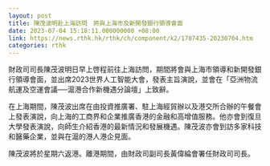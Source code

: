 ```yaml
---
layout: post
title: 陳茂波明赴上海訪問　將與上海市及新開發銀行領導會面
date: 2023-07-04 15:18:11.000000000 +08:00
link: https://news.rthk.hk/rthk/ch/component/k2/1707435-20230704.htm
categories: rthk
---
```


財政司司長陳茂波明日早上啓程前往上海訪問，期間將會與上海市領導和新開發銀行領導會面，並出席2023世界人工智能大會，發表主旨演說，並會在「亞洲物流航運及空運會議──滬港合作新機遇分論壇」上致辭。
 
在上海期間，陳茂波出席在由投資推廣署、駐上海經貿辦以及港交所合辦的午餐會上發表演說，向上海的工商界和企業推廣香港的金融和高增值服務。他亦會到復旦大學發表演說，向師生介紹香港的最新情況和發展機遇。陳茂波亦會到訪多家科技和醫藥企業，並與在滬的港人港企見面。

陳茂波將於星期六返港。離港期間，由財政司副司長黃偉綸會署任財政司司長。
